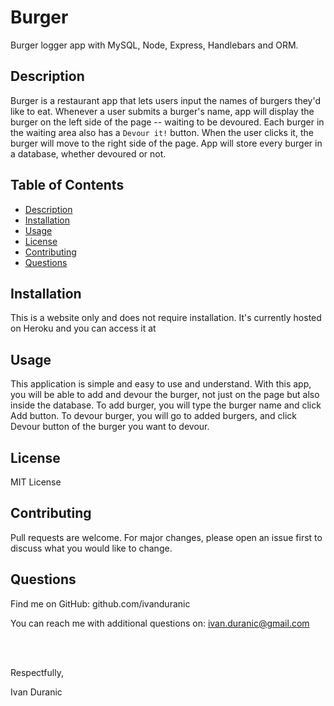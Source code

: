 # Burger

Burger logger app with MySQL, Node, Express, Handlebars and ORM.

## Description

Burger is a restaurant app that lets users input the names of burgers they'd like to eat. Whenever a user submits a burger's name, app will display the burger on the left side of the page -- waiting to be devoured. Each burger in the waiting area also has a `Devour it!` button. When the user clicks it, the burger will move to the right side of the page. App will store every burger in a database, whether devoured or not.

## Table of Contents

- [Description](#description)
- [Installation](#installation)
- [Usage](#usage)
- [License](#license)
- [Contributing](#contributing)
- [Questions](#questions)

## Installation

This is a website only and does not require installation. It's currently hosted on Heroku and you can access it at

## Usage

This application is simple and easy to use and understand. With this app, you will be able to add and devour the burger, not just on the page but also inside the database. To add burger, you will type the burger name and click Add button. To devour burger, you will go to added burgers, and click Devour button of the burger you want to devour.

## License

MIT License

## Contributing

Pull requests are welcome. For major changes, please open an issue first to discuss what you would like to change.

## Questions

Find me on GitHub: github.com/ivanduranic

You can reach me with additional questions on: ivan.duranic@gmail.com

<br><br>

Respectfully,

Ivan Duranic
